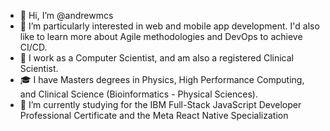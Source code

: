 - 👋 Hi, I’m @andrewmcs
- 👀 I’m particularly interested in web and mobile app development. I'd also like to learn more about Agile methodologies and DevOps to achieve CI/CD.
- 🏥 I work as a Computer Scientist, and am also a registered Clinical Scientist.
- 🎓 I have Masters degrees in Physics, High Performance Computing, and Clinical Science (Bioinformatics - Physical Sciences).
- 🌱 I’m currently studying for the IBM Full-Stack JavaScript Developer Professional Certificate and the Meta React Native Specialization
<!---
andrewmcs/andrewmcs is a ✨ special ✨ repository because its `README.md` (this file) appears on your GitHub profile.
You can click the Preview link to take a look at your changes.
--->
